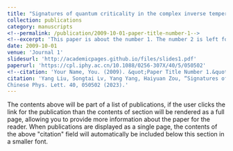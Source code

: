 ```yaml
---
title: "Signatures of quantum criticality in the complex inverse temperature plane"
collection: publications
category: manuscripts
<!--permalink: /publication/2009-10-01-paper-title-number-1-->
<!--excerpt: 'This paper is about the number 1. The number 2 is left for future work.'-->
date: 2009-10-01
venue: 'Journal 1'
slidesurl: 'http://academicpages.github.io/files/slides1.pdf'
paperurl: 'https://cpl.iphy.ac.cn/10.1088/0256-307X/40/5/050502'
<!--citation: 'Your Name, You. (2009). &quot;Paper Title Number 1.&quot; <i>Journal 1</i>. 1(1).'-->
citation: 'Yang Liu, Songtai Lv, Yang Yang, Haiyuan Zou, “Signatures of quantum criticality in the complex inverse temperature plane”,
Chinese Phys. Lett. 40, 050502 (2023).'
---
```


The contents above will be part of a list of publications, if the user clicks the link for the publication than the contents of section will be rendered as a full page, allowing you to provide more information about the paper for the reader. When publications are displayed as a single page, the contents of the above "citation" field will automatically be included below this section in a smaller font.
